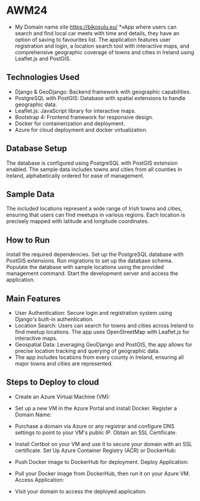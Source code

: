 # AWM24
* My Domain name site https://bikosulu.eu/
*vApp where users can search and find local car meets with time and details, they have an option of saving to favourites list.
The application features user registration and login, a location search tool with interactive maps, and comprehensive geographic coverage of towns and cities in Ireland using Leaflet.js and PostGIS.

## Technologies Used
* Django & GeoDjango: Backend framework with geographic capabilities.
* PostgreSQL with PostGIS: Database with spatial extensions to handle geographic data.
* Leaflet.js: JavaScript library for interactive maps.
* Bootstrap 4: Frontend framework for responsive design.
* Docker for containerization and deployment.
* Azure for cloud deployment and docker virtualization.

## Database Setup
The database is configured using PostgreSQL with PostGIS extension enabled. The sample data includes towns and cities from all counties in Ireland, alphabetically ordered for ease of management.

## Sample Data
The included locations represent a wide range of Irish towns and cities, ensuring that users can find meetups in various regions. Each location is precisely mapped with latitude and longitude coordinates.

## How to Run
Install the required dependencies.
Set up the PostgreSQL database with PostGIS extensions.
Run migrations to set up the database schema.
Populate the database with sample locations using the provided management command.
Start the development server and access the application.


## Main Features
* User Authentication: Secure login and registration system using Django's built-in authentication.
* Location Search: Users can search for towns and cities across Ireland to find meetup locations. The app uses OpenStreetMap with Leaflet.js for interactive maps.
* Geospatial Data: Leveraging GeoDjango and PostGIS, the app allows for precise location tracking and querying of geographic data.
* The app includes locations from every county in Ireland, ensuring all major towns and cities are represented.



## Steps to Deploy to cloud
* Create an Azure Virtual Machine (VM):

* Set up a new VM in the Azure Portal and install Docker.
Register a Domain Name:

* Purchase a domain via Azure or any registrar and configure DNS settings to point to your VM's public IP.
Obtain an SSL Certificate:

* Install Certbot on your VM and use it to secure your domain with an SSL certificate.
Set Up Azure Container Registry (ACR) or DockerHub:

* Push Docker image to DockerHub for deployment.
Deploy Application:

* Pull your Docker image from DockerHub, then run it on your Azure VM.
Access Application:

* Visit your domain to access the deployed application.
